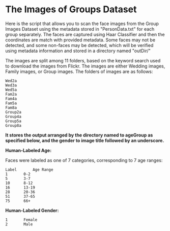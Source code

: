 The Images of Groups Dataset
============================

Here is the script that allows you to scan the face images from the Group Images Dataset using the metadata stored in "PersonData.txt" for each group separately.
The faces are captured using Haar Classifier and then the coordinates are match with provided metadata.
Some faces may not be detected, and some non-faces may be detected, which will be verified using metadata information and stored in a directory named "outDir/<ageGroup>"

The images are split among 11 folders, based on the keyword search used to download the images from Flickr. The images are either 
Wedding images, Family images, or Group images. The folders of images are as follows: 

    Wed2a
    Wed3a
    Wed5a
    Fam2a
    Fam4a
    Fam5a
    Fam8a
    Group2a
    Group4a
    Group5a
    Group8a

**It stores the output arranged by the directory named to ageGroup as specified below, and the gender to image title followed by an underscore.**


**Human-Labeled Age:**

Faces were labeled as one of 7 categories, corresponding to 7 age ranges: 

    Label       Age Range
    1       0-2
    5       3-7
    10      8-12
    16      13-19
    28      20-36
    51      37-65
    75      66+

**Human-Labeled Gender:**

    1       Female
    2       Male 
